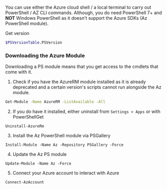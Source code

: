 
You can use either the Azure cloud shell / a local terminal to carry out PowerShell / AZ CLI commands. Although, you do need PowerShell 7+ and **NOT** Windows PowerShell as it doesn't support the Azure SDKs (Az PowerShell module).

Get version
```sh
$PSVersionTable.PSVersion
```

### Downloading the Azure Module
Downloading a PS module means that you get access to the cmdlets that come with it. 

1. Check if you have the AzureRM module installed as it is already deprecated and a certain version's scripts cannot run alongside the Az module.
```sh
Get-Module -Name AzureRM -ListAvailable -All
```

2. If you do have it installed, either uninstall from `Settings > Apps` or with PowerShellGet
```
Uninstall-AzureRm
```

3. Install the Az PowerShell module via PSGallery
```
Install-Module -Name Az -Repository PSGallery -Force
```

4. Update the Az PS module
```
Update-Module -Name Az -Force
```

5. Connect your Azure account to interact with Azure
```
Connect-AzAccount
```

